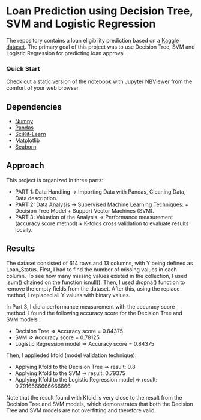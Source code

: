  
# Loan Prediction using Decision Tree, SVM and Logistic Regression
 
The repository contains a loan eligibility prediction based on a [Kaggle dataset](https://nbviewer.jupyter.org/github/alicevillar/loan-eligibility-prediction/blob/main/loan_prediction.ipynb). 
The primary goal of this project was to use Decision Tree, SVM and Logistic Regression for predicting loan approval.  

### Quick Start  
[Check out](https://nbviewer.jupyter.org/github/alicevillar/Loan_Eligibility_Prediction/blob/main/loan_prediction.ipynb
) a static version of the notebook with Jupyter NBViewer from the comfort of your web browser.


## Dependencies 
 
* [Numpy](https://numpy.org/)
* [Pandas](https://pandas.pydata.org/)
* [SciKit-Learn](https://scikit-learn.org/)
* [Matplotlib](https://matplotlib.org/)
* [Seaborn](https://seaborn.pydata.org/)
 
## Approach 

This project is organized in three parts:


* PART 1: Data Handling -> Importing Data with Pandas, Cleaning Data, Data description.  
* PART 2: Data Analysis -> Supervised Machine Learning Techniques: + Decision Tree Model + Support Vector Machines (SVM).  
* PART 3: Valuation of the Analysis -> Performance measurement (accuracy score method) + K-folds cross validation to evaluate results locally.  
    

## Results

The dataset consisted of 614 rows and 13 columns, with Y being defined as Loan_Status. First, I had to find the number of missing values in each column. To see how many missing values existed in the collection, I used .sum() chained on the function isnull(). Then, I used dropna() function to remove the empty fields from the dataset. After this, using the replace method, I replaced all Y values with binary values. 

In Part 3, I did a performance measurement with the accuracy score method. I found the following accuracy score for the Decision Tree and SVM models : 

* Decision Tree  => Accuracy score = 0.84375
* SVM => Accuracy score = 0.78125
* Logistic Regression model => Accuracy score = 0.84375

Then, I applieded kfold (model validation technique): 

* Applying Kfold to the Decision Tree => result:  0.8
* Applying Kfold to the SVM => result:  0.79375
* Applying Kfold to the Logistic Regression model => result:  0.7916666666666666
 
Note that the result found with Kfold is very close to the result from the Decision Tree and SVM models, which demonstrates that both the Decision Tree and SVM models are not overfitting and therefore valid.
